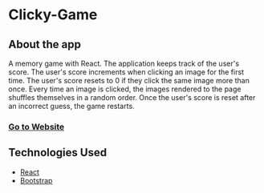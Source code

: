 # Clicky-Game
## About the app
A memory game with React. The application keeps track of the user's score. The user's score increments when clicking an image for the first time. The user's score resets to 0 if they click the same image more than once. Every time an image is clicked, the images rendered to the page shuffles themselves in a random order. Once the user's score is reset after an incorrect guess, the game restarts.

### [Go to Website](https://abayindir1.github.io/Clicky-Game/)

## Technologies Used
* [React](https://reactjs.org/)
* [Bootstrap](https://getbootstrap.com/docs/4.3/getting-started/introduction/)
